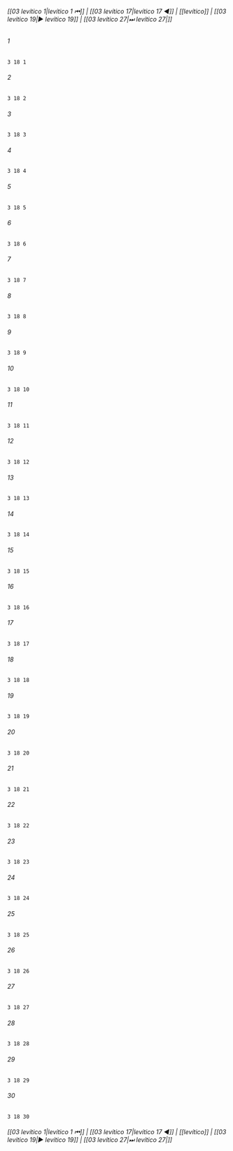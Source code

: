 
###### [[03 levítico 1|levítico 1 ⏮]] | [[03 levítico 17|levítico 17 ◀]] | [[levítico]] | [[03 levítico 19|▶ levítico 19]] | [[03 levítico 27|⏭ levítico 27|]]

###### 1
``` verse
3 18 1 
```
###### 2
``` verse
3 18 2 
```
###### 3
``` verse
3 18 3 
```
###### 4
``` verse
3 18 4 
```
###### 5
``` verse
3 18 5 
```
###### 6
``` verse
3 18 6 
```
###### 7
``` verse
3 18 7 
```
###### 8
``` verse
3 18 8 
```
###### 9
``` verse
3 18 9 
```
###### 10
``` verse
3 18 10 
```
###### 11
``` verse
3 18 11 
```
###### 12
``` verse
3 18 12 
```
###### 13
``` verse
3 18 13 
```
###### 14
``` verse
3 18 14 
```
###### 15
``` verse
3 18 15 
```
###### 16
``` verse
3 18 16 
```
###### 17
``` verse
3 18 17 
```
###### 18
``` verse
3 18 18 
```
###### 19
``` verse
3 18 19 
```
###### 20
``` verse
3 18 20 
```
###### 21
``` verse
3 18 21 
```
###### 22
``` verse
3 18 22 
```
###### 23
``` verse
3 18 23 
```
###### 24
``` verse
3 18 24 
```
###### 25
``` verse
3 18 25 
```
###### 26
``` verse
3 18 26 
```
###### 27
``` verse
3 18 27 
```
###### 28
``` verse
3 18 28 
```
###### 29
``` verse
3 18 29 
```
###### 30
``` verse
3 18 30 
```

###### [[03 levítico 1|levítico 1 ⏮]] | [[03 levítico 17|levítico 17 ◀]] | [[levítico]] | [[03 levítico 19|▶ levítico 19]] | [[03 levítico 27|⏭ levítico 27|]]


